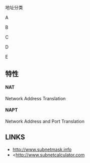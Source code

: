 

地址分类


A


B


C


D


E



## 特性



#### NAT

Network Address Translation

#### NAPT

Network Address and Port Translation





















## LINKS

* <http://www.subnetmask.info>
* <<http://www.subnetcalculator.com>